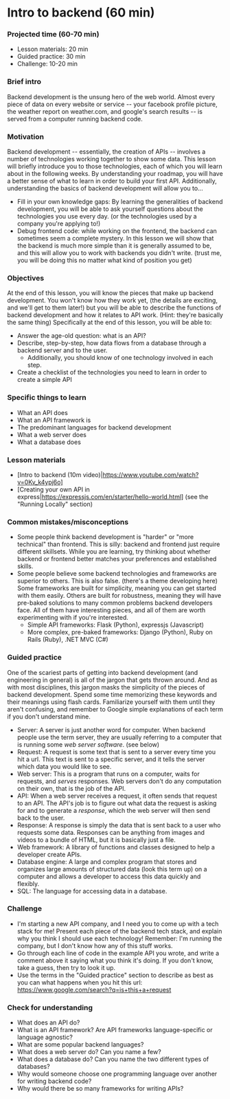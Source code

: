# Intro to backend (60 min)

### Projected time (60-70 min)

* Lesson materials: 20 min
* Guided practice: 30 min
* Challenge: 10-20 min

### Brief intro

Backend development is the unsung hero of the web world. Almost every piece of data on every website or service -- your facebook profile picture, the weather report on weather.com, and google's search results -- is served from a computer running backend code.


### Motivation

Backend development -- essentially, the creation of APIs -- involves a number of technologies working together to show some data. This lesson will briefly introduce you to those technologies, each of which you will learn about in the following weeks. By understanding your roadmap, you will have a better sense of what to learn in order to build your first API. Additionally, understanding the basics of backend development will allow you to...

* Fill in your own knowledge gaps: By learning the generalities of backend development, you will be able to ask yourself questions about the technologies you use every day. (or the technologies used by a company you're applying to!)
* Debug frontend code: while working on the frontend, the backend can sometimes seem a complete mystery. In this lesson we will show that the backend is much more simple than it is generally assumed to be, and this will allow you to work with backends you didn't write. (trust me, you will be doing this no matter what kind of position you get)

### Objectives

At the end of this lesson, you will know the pieces that make up backend development. You won't know how they work yet, (the details are exciting, and we'll get to them later!) but you will be able to describe the functions of backend development and how it relates to API work. (Hint: they're basically the same thing) Specifically at the end of this lesson, you will be able to:

* Answer the age-old question: what is an API?
* Describe, step-by-step, how data flows from a database through a backend server and to the user.
    * Additionally, you should know of one technology involved in each step.
* Create a checklist of the technologies you need to learn in order to create a simple API

### Specific things to learn

* What an API does
* What an API framework is
* The predominant languages for backend development
* What a web server does
* What a database does

### Lesson materials

* [Intro to backend (10m video)|https://www.youtube.com/watch?v=0Kv_k4ypj6o]
* [Creating your own API in express|https://expressjs.com/en/starter/hello-world.html] (see the "Running Locally" section)

### Common mistakes/misconceptions

* Some people think backend development is "harder" or "more technical" than frontend. This is silly: backend and frontend just require different skillsets. While you are learning, try thinking about whether backend or frontend better matches your preferences and established skills.
* Some people believe some backend technologies and frameworks are superior to others. This is also false. (there's a theme developing here) Some frameworks are built for simplicity, meaning you can get started with them easily. Others are built for robustness, meaning they will have pre-baked solutions to many common problems backend developers face. All of them have interesting pieces, and all of them are worth experimenting with if you're interested.
  * Simple API frameworks: Flask (Python), expressjs (Javascript)
  * More complex, pre-baked frameworks: Django (Python), Ruby on Rails (Ruby), .NET MVC (C#)

### Guided practice

One of the scariest parts of getting into backend development (and engineering in general) is all of the jargon that gets thrown around. And as with most disciplines, this jargon masks the simplicity of the pieces of backend development. Spend some time memorizing these keywords and their meanings using flash cards. Familiarize yourself with them until they aren't confusing, and remember to Google simple explanations of each term if you don't understand mine.

* Server:           A server is just another word for computer. When backend people use the term server, they are usually referring to a computer that is running some _web server software_. (see below)
* Request:          A request is some text that is sent to a server every time you hit a url. This text is sent to a specific server, and it tells the server which data you would like to see.
* Web server:       This is a program that runs on a computer, waits for requests, and _serves_ responses. Web servers don't do any computation on their own, that is the job of the API.
* API:              When a web server receives a request, it often sends that request to an API. The API's job is to figure out what data the request is asking for and to generate a _response_, which the web server will then send back to the user.
* Response:         A response is simply the data that is sent back to a user who requests some data. Responses can be anything from images and videos to a bundle of HTML, but it is basically just a file.
* Web framework:    A library of functions and classes designed to help a developer create APIs.
* Database engine:  A large and complex program that stores and organizes large amounts of structured data (look this term up) on a computer and allows a developer to access this data quickly and flexibly.
* SQL:              The language for accessing data in a database.

### Challenge
* I'm starting a new API company, and I need you to come up with a tech stack for me! Present each piece of the backend tech stack, and explain why you think I should use each technology! Remember: I'm running the company, but I don't know how any of this stuff works.
* Go through each line of code in the example API you wrote, and write a comment above it saying what you think it's doing. If you don't know, take a guess, then try to look it up.
* Use the terms in the "Guided practice" section to describe as best as you can what happens when you hit this url: https://www.google.com/search?q=is+this+a+request

### Check for understanding
* What does an API do?
* What is an API framework? Are API frameworks language-specific or language agnostic?
* What are some popular backend languages?
* What does a web server do? Can you name a few?
* What does a database do? Can you name the two different types of databases?
* Why would someone choose one programming language over another for writing backend code?
* Why would there be so many frameworks for writing APIs?
